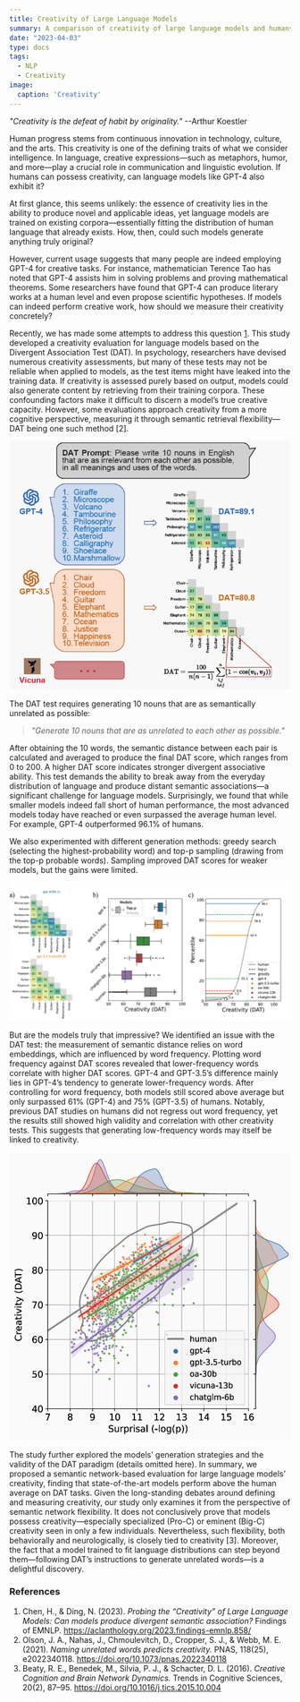 ```yaml
---
title: Creativity of Large Language Models
summary: A comparison of creativity of large language models and humans
date: "2023-04-03"
type: docs
tags:
  - NLP
  - Creativity
image:
  caption: 'Creativity'
---
```


*"Creativity is the defeat of habit by originality."* --Arthur Koestler

Human progress stems from continuous innovation in technology, culture, and the arts. This creativity is one of the defining traits of what we consider intelligence. In language, creative expressions—such as metaphors, humor, and more—play a crucial role in communication and linguistic evolution. If humans can possess creativity, can language models like GPT-4 also exhibit it?  

At first glance, this seems unlikely: the essence of creativity lies in the ability to produce novel and applicable ideas, yet language models are trained on existing corpora—essentially fitting the distribution of human language that already exists. How, then, could such models generate anything truly original?  

However, current usage suggests that many people are indeed employing GPT-4 for creative tasks. For instance, mathematician Terence Tao has noted that GPT-4 assists him in solving problems and proving mathematical theorems. Some researchers have found that GPT-4 can produce literary works at a human level and even propose scientific hypotheses. If models can indeed perform creative work, how should we measure their creativity concretely?  

Recently, we has made some attempts to address this question [1](https://heiheihei730.github.io/publication/creativity/). This study developed a creativity evaluation for language models based on the Divergent Association Test (DAT). In psychology, researchers have devised numerous creativity assessments, but many of these tests may not be reliable when applied to models, as the test items might have leaked into the training data. If creativity is assessed purely based on output, models could also generate content by retrieving from their training corpora. These confounding factors make it difficult to discern a model’s true creative capacity. However, some evaluations approach creativity from a more cognitive perspective, measuring it through semantic retrieval flexibility—DAT being one such method [2].  

![screen reader text](fig1.png "The DAT paradigm")

The DAT test requires generating 10 nouns that are as semantically unrelated as possible:  

> *"Generate 10 nouns that are as unrelated to each other as possible."*  

After obtaining the 10 words, the semantic distance between each pair is calculated and averaged to produce the final DAT score, which ranges from 0 to 200. A higher DAT score indicates stronger divergent associative ability. This test demands the ability to break away from the everyday distribution of language and produce distant semantic associations—a significant challenge for language models. Surprisingly, we found that while smaller models indeed fall short of human performance, the most advanced models today have reached or even surpassed the average human level. For example, GPT-4 outperformed 96.1% of humans.  

We also experimented with different generation methods: greedy search (selecting the highest-probability word) and top-p sampling (drawing from the top-p probable words). Sampling improved DAT scores for weaker models, but the gains were limited.  

![screen reader text](fig2.png "The DAT score of LLMs")

But are the models truly that impressive? We identified an issue with the DAT test: the measurement of semantic distance relies on word embeddings, which are influenced by word frequency. Plotting word frequency against DAT scores revealed that lower-frequency words correlate with higher DAT scores. GPT-4 and GPT-3.5’s difference mainly lies in GPT-4’s tendency to generate lower-frequency words. After controlling for word frequency, both models still scored above average but only surpassed 61% (GPT-4) and 75% (GPT-3.5) of humans. Notably, previous DAT studies on humans did not regress out word frequency, yet the results still showed high validity and correlation with other creativity tests. This suggests that generating low-frequency words may itself be linked to creativity.  

![screen reader text](fig3.png "The DAT score regressed by word frequency")

The study further explored the models’ generation strategies and the validity of the DAT paradigm (details omitted here). In summary, we proposed a semantic network-based evaluation for large language models’ creativity, finding that state-of-the-art models perform above the human average on DAT tasks. Given the long-standing debates around defining and measuring creativity, our study only examines it from the perspective of semantic network flexibility. It does not conclusively prove that models possess creativity—especially specialized (Pro-C) or eminent (Big-C) creativity seen in only a few individuals. Nevertheless, such flexibility, both behaviorally and neurologically, is closely tied to creativity [3]. Moreover, the fact that a model trained to fit language distributions can step beyond them—following DAT’s instructions to generate unrelated words—is a delightful discovery.

### References  
1. Chen, H., & Ding, N. (2023). *Probing the “Creativity” of Large Language Models: Can models produce divergent semantic association?* Findings of EMNLP. https://aclanthology.org/2023.findings-emnlp.858/
2. Olson, J. A., Nahas, J., Chmoulevitch, D., Cropper, S. J., & Webb, M. E. (2021). *Naming unrelated words predicts creativity.* PNAS, 118(25), e2022340118. https://doi.org/10.1073/pnas.2022340118  
3. Beaty, R. E., Benedek, M., Silvia, P. J., & Schacter, D. L. (2016). *Creative Cognition and Brain Network Dynamics.* Trends in Cognitive Sciences, 20(2), 87–95. https://doi.org/10.1016/j.tics.2015.10.004